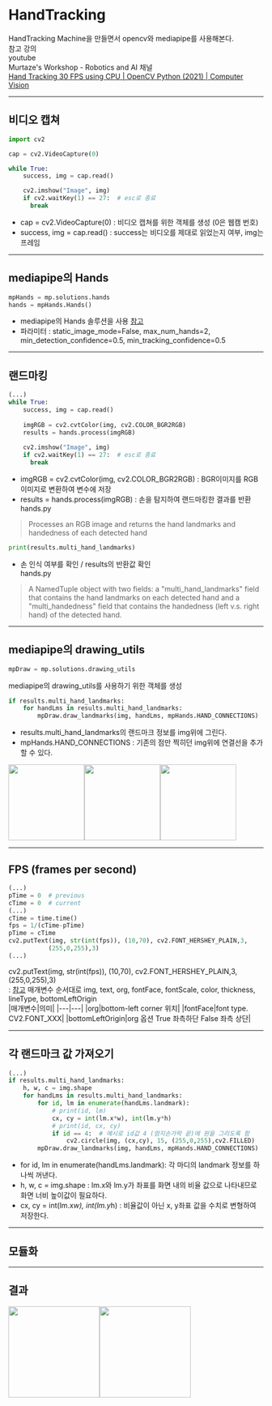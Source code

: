 # HandTracking
HandTracking Machine을 만들면서 opencv와 mediapipe를 사용해본다.  
참고 강의  
youtube   
Murtaze's Workshop - Robotics and AI 채널  
[Hand Tracking 30 FPS using CPU | OpenCV Python (2021) | Computer Vision]( https://www.youtube.com/watch?v=NZde8Xt78Iw&t=10s)
___

## 비디오 캡쳐
```python
import cv2

cap = cv2.VideoCapture(0)

while True:
    success, img = cap.read()

    cv2.imshow("Image", img)
    if cv2.waitKey(1) == 27:  # esc로 종료
      break
```
- cap = cv2.VideoCapture(0) : 비디오 캡쳐를 위한 객체를 생성 (0은 웹캠 번호)
- success, img = cap.read() : success는 비디오를 제대로 읽었는지 여부, img는 프레임

---
## mediapipe의 Hands
```python
mpHands = mp.solutions.hands
hands = mpHands.Hands()
```
- mediapipe의 Hands 솔루션을 사용 [참고](https://google.github.io/mediapipe/solutions/hands.html)
- 파라미터 : static_image_mode=False, max_num_hands=2, min_detection_confidence=0.5, min_tracking_confidence=0.5
___
## 랜드마킹
```python
(...)
while True:
    success, img = cap.read()
    
    imgRGB = cv2.cvtColor(img, cv2.COLOR_BGR2RGB)
    results = hands.process(imgRGB)
    
    cv2.imshow("Image", img)
    if cv2.waitKey(1) == 27:  # esc로 종료
      break
```
- imgRGB = cv2.cvtColor(img, cv2.COLOR_BGR2RGB) : BGR이미지를 RGB이미지로 변환하여 변수에 저장
- results = hands.process(imgRGB) : 손을 탐지하여 랜드마킹한 결과를 반환
hands.py
> Processes an RGB image and returns the hand landmarks and handedness of each detected hand
```python
print(results.multi_hand_landmarks)
```
- 손 인식 여부를 확인 / results의 반환값 확인  
hands.py
> A NamedTuple object with two fields: a "multi_hand_landmarks" field that
      contains the hand landmarks on each detected hand and a "multi_handedness"
      field that contains the handedness (left v.s. right hand) of the detected
      hand.
___
## mediapipe의 drawing_utils
```python
mpDraw = mp.solutions.drawing_utils
```
mediapipe의 drawing_utils를 사용하기 위한 객체를 생성
```python
if results.multi_hand_landmarks:
    for handLms in results.multi_hand_landmarks:
        mpDraw.draw_landmarks(img, handLms, mpHands.HAND_CONNECTIONS)
```
- results.multi_hand_landmarks의 랜드마크 정보를 img위에 그린다.  
- mpHands.HAND_CONNECTIONS : 기존의 점만 찍히던 img위에 연결선을 추가 할 수 있다.

<img src="https://user-images.githubusercontent.com/57162448/131523401-59ea8a2d-fee3-4ed5-a0c6-dab5625f3ccf.png" height="150" ><img height="150" src="https://user-images.githubusercontent.com/57162448/131523436-21c4100b-2f1a-4044-b725-a798dcee36e5.png"><img height="150" src="https://user-images.githubusercontent.com/57162448/131523460-a02aa764-49fb-4953-ab29-e07ba83bbe86.png">
___
## FPS (frames per second)
```python
(...)
pTime = 0  # previous
cTime = 0  # current
(...)
cTime = time.time()
fps = 1/(cTime-pTime)
pTime = cTime
cv2.putText(img, str(int(fps)), (10,70), cv2.FONT_HERSHEY_PLAIN,3,
           (255,0,255),3)
(...)
```
cv2.putText(img, str(int(fps)), (10,70), cv2.FONT_HERSHEY_PLAIN,3,(255,0,255),3)  
: [참고](https://www.geeksforgeeks.org/python-opencv-cv2-puttext-method/)
매개변수 순서대로 img, text, org, fontFace, fontScale, color, thickness, lineType, bottomLeftOrigin  
|매개변수|의미|
|---|---|
|org|bottom-left corner 위치|
|fontFace|font type. CV2.FONT_XXX|
|bottomLeftOrigin|org 옵션 True 좌측하단 False 좌측 상단|
___
## 각 랜드마크 값 가져오기
```python
(...)
if results.multi_hand_landmarks:
    h, w, c = img.shape
    for handLms in results.multi_hand_landmarks:
        for id, lm in enumerate(handLms.landmark):
            # print(id, lm)
            cx, cy = int(lm.x*w), int(lm.y*h)
            # print(id, cx, cy)
            if id == 4:  # 예시로 id값 4 (엄지손가락 끝)에 원을 그리도록 함
                cv2.circle(img, (cx,cy), 15, (255,0,255),cv2.FILLED)
        mpDraw.draw_landmarks(img, handLms, mpHands.HAND_CONNECTIONS)
```
- for id, lm in enumerate(handLms.landmark): 각 마디의 landmark 정보를 하나씩 꺼낸다.
- h, w, c = img.shape : lm.x와 lm.y가 좌표를 화면 내의 비율 값으로 나타내므로 화면 너비 높이값이 필요하다.
- cx, cy = int(lm.x*w), int(lm.y*h) : 비율값이 아닌 x, y좌표 값을 수치로 변형하여 저장한다.

___
## 모듈화
___
## 결과
<img src="https://user-images.githubusercontent.com/57162448/131673513-3b10718f-7bb5-47fe-a435-b31a5c683fb1.gif" height="180" ><img src="https://user-images.githubusercontent.com/57162448/131674799-787cc143-59ec-4ba7-8298-ab2d1de921d7.gif" height="180" >
